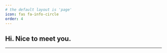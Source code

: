 ```yaml
---
# the default layout is 'page'
icon: fas fa-info-circle
order: 4
---
```


<link rel="stylesheet" type='text/css' href="https://cdn.jsdelivr.net/gh/devicons/devicon@latest/devicon.min.css" />
<link rel="stylesheet" type='text/css' href="/assets/css/about.css" />
<script src="/assets/js/about.js" defer></script>

## Hi. Nice to meet you.

<hr class="about">

<div id="tools"></div>
